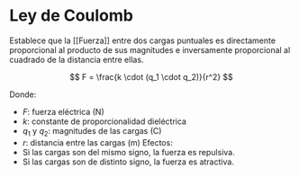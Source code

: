 # Ley de Coulomb

Establece que la [[Fuerza]] entre dos cargas puntuales es directamente proporcional al producto de sus magnitudes e inversamente proporcional al cuadrado de la distancia entre ellas.

$$
F = \frac{k \cdot (q_1 \cdot q_2)}{r^2}
$$

Donde:

 * $F$: fuerza eléctrica (N)
 * $k$: constante de proporcionalidad dieléctrica
 * $q_1$ y $q_2$: magnitudes de las cargas (C)
 * $r$: distancia entre las cargas (m)
Efectos:
 * Si las cargas son del mismo signo, la fuerza es repulsiva.
 * Si las cargas son de distinto signo, la fuerza es atractiva.
